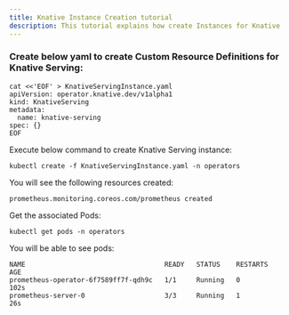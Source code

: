 ```yaml
---
title: Knative Instance Creation tutorial
description: This tutorial explains how create Instances for Knative
---
```

### Create below yaml to create Custom Resource Definitions for Knative Serving:

```execute
cat <<'EOF' > KnativeServingInstance.yaml
apiVersion: operator.knative.dev/v1alpha1
kind: KnativeServing
metadata:
  name: knative-serving
spec: {}
EOF
```

Execute below command to create Knative Serving instance: 

```execute
kubectl create -f KnativeServingInstance.yaml -n operators
```

You will see the following resources created:

```output
prometheus.monitoring.coreos.com/prometheus created
```

Get the associated Pods:

```execute
kubectl get pods -n operators
```
You will be able to see pods:

```output
NAME                                   READY   STATUS    RESTARTS   AGE
prometheus-operator-6f7589ff7f-qdh9c   1/1     Running   0          102s
prometheus-server-0                    3/3     Running   1          26s
```


